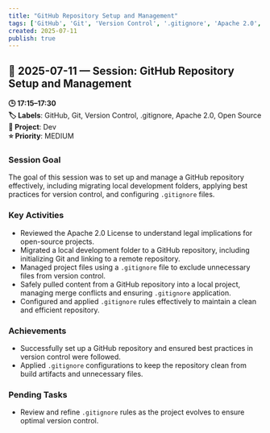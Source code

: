 ```yaml
---
title: "GitHub Repository Setup and Management"
tags: ['GitHub', 'Git', 'Version Control', '.gitignore', 'Apache 2.0', 'Open Source']
created: 2025-07-11
publish: true
---
```


## 📅 2025-07-11 — Session: GitHub Repository Setup and Management

**🕒 17:15–17:30**  
**🏷️ Labels**: GitHub, Git, Version Control, .gitignore, Apache 2.0, Open Source  
**📂 Project**: Dev  
**⭐ Priority**: MEDIUM  


### Session Goal
The goal of this session was to set up and manage a GitHub repository effectively, including migrating local development folders, applying best practices for version control, and configuring `.gitignore` files.

### Key Activities
- Reviewed the Apache 2.0 License to understand legal implications for open-source projects.
- Migrated a local development folder to a GitHub repository, including initializing Git and linking to a remote repository.
- Managed project files using a `.gitignore` file to exclude unnecessary files from version control.
- Safely pulled content from a GitHub repository into a local project, managing merge conflicts and ensuring `.gitignore` application.
- Configured and applied `.gitignore` rules effectively to maintain a clean and efficient repository.

### Achievements
- Successfully set up a GitHub repository and ensured best practices in version control were followed.
- Applied `.gitignore` configurations to keep the repository clean from build artifacts and unnecessary files.

### Pending Tasks
- Review and refine `.gitignore` rules as the project evolves to ensure optimal version control.

